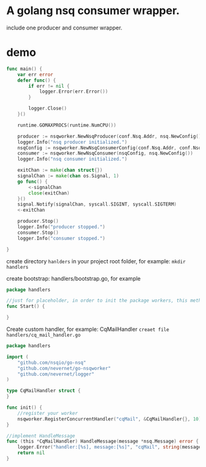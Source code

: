 # A golang nsq consumer wrapper.

include one producer and consumer wrapper.

# demo

```go
func main() {
	var err error
	defer func() {
		if err != nil {
			logger.Error(err.Error())
		}

		logger.Close()
	}()

	runtime.GOMAXPROCS(runtime.NumCPU())

	producer := nsqworker.NewNsqProducer(conf.Nsq.Addr, nsq.NewConfig())
	logger.Info("nsq producer initialized.")
	nsqConfig := nsqworker.NewNsqConsumerConfig(conf.Nsq.Addr, conf.Nsq.LookupdAddr, conf.Nsq.Topic, conf.Nsq.ConsumerCount)
	consumer := nsqworker.NewNsqConsumer(nsqConfig, nsq.NewConfig())
	logger.Info("nsq consumer initialized.")

	exitChan := make(chan struct{})
	signalChan := make(chan os.Signal, 1)
	go func() {
		<-signalChan
		close(exitChan)
	}()
	signal.Notify(signalChan, syscall.SIGINT, syscall.SIGTERM)
	<-exitChan

	producer.Stop()
	logger.Info("producer stopped.")
	consumer.Stop()
	logger.Info("consumer stopped.")

}
```

create directory  `hanlders` in your project root folder, for example:
`mkdir handlers`

create bootstrap: handlers/bootstrap.go, for example

```go
package handlers

//just for placeholder, in order to init the package workers, this method will be called in main function
func Start() {

}

```

Create custom handler, for example: CqMailHandler
`creaet file handlers/cq_mail_handler.go`

```go
package handlers

import (
	"github.com/nsqio/go-nsq"
	"github.com/nevernet/go-nsqworker"
	"github.com/nevernet/logger"
)

type CqMailHandler struct {
}

func init() {
	//register your worker
	nsqworker.RegisterConcurrentHandler("cqMail", &CqMailHandler{}, 10)
}

//implement HandleMessage
func (this *CqMailHandler) HandleMessage(message *nsq.Message) error {
	logger.Error("handler:[%s], message:[%s]", "cqMail", string(message.Body))
	return nil
}

```
